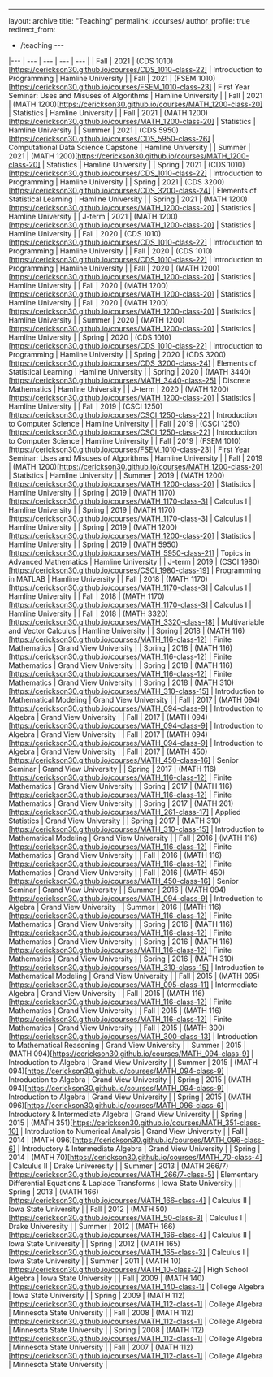 ---
layout: archive
title: "Teaching"
permalink: /courses/
author_profile: true
redirect_from:
  - /teaching
---<br>


 |--- | --- | --- | --- | --- | 
 | Fall | 2021 | (CDS 1010)[https://cerickson30.github.io/courses/CDS_1010-class-22] | Introduction to Programming | Hamline University | 
 | Fall | 2021 | (FSEM 1010)[https://cerickson30.github.io/courses/FSEM_1010-class-23] | First Year Seminar: Uses and Misuses of Algorithms | Hamline University | 
 | Fall | 2021 | (MATH 1200)[https://cerickson30.github.io/courses/MATH_1200-class-20] | Statistics | Hamline University | 
 | Fall | 2021 | (MATH 1200)[https://cerickson30.github.io/courses/MATH_1200-class-20] | Statistics | Hamline University | 
 | Summer | 2021 | (CDS 5950)[https://cerickson30.github.io/courses/CDS_5950-class-26] | Computational Data Science Capstone | Hamline University | 
 | Summer | 2021 | (MATH 1200)[https://cerickson30.github.io/courses/MATH_1200-class-20] | Statistics | Hamline University | 
 | Spring | 2021 | (CDS 1010)[https://cerickson30.github.io/courses/CDS_1010-class-22] | Introduction to Programming | Hamline University | 
 | Spring | 2021 | (CDS 3200)[https://cerickson30.github.io/courses/CDS_3200-class-24] | Elements of Statistical Learning | Hamline University | 
 | Spring | 2021 | (MATH 1200)[https://cerickson30.github.io/courses/MATH_1200-class-20] | Statistics | Hamline University | 
 | J-term | 2021 | (MATH 1200)[https://cerickson30.github.io/courses/MATH_1200-class-20] | Statistics | Hamline University | 
 | Fall | 2020 | (CDS 1010)[https://cerickson30.github.io/courses/CDS_1010-class-22] | Introduction to Programming | Hamline University | 
 | Fall | 2020 | (CDS 1010)[https://cerickson30.github.io/courses/CDS_1010-class-22] | Introduction to Programming | Hamline University | 
 | Fall | 2020 | (MATH 1200)[https://cerickson30.github.io/courses/MATH_1200-class-20] | Statistics | Hamline University | 
 | Fall | 2020 | (MATH 1200)[https://cerickson30.github.io/courses/MATH_1200-class-20] | Statistics | Hamline University | 
 | Fall | 2020 | (MATH 1200)[https://cerickson30.github.io/courses/MATH_1200-class-20] | Statistics | Hamline University | 
 | Summer | 2020 | (MATH 1200)[https://cerickson30.github.io/courses/MATH_1200-class-20] | Statistics | Hamline University | 
 | Spring | 2020 | (CDS 1010)[https://cerickson30.github.io/courses/CDS_1010-class-22] | Introduction to Programming | Hamline University | 
 | Spring | 2020 | (CDS 3200)[https://cerickson30.github.io/courses/CDS_3200-class-24] | Elements of Statistical Learning | Hamline University | 
 | Spring | 2020 | (MATH 3440)[https://cerickson30.github.io/courses/MATH_3440-class-25] | Discrete Mathematics | Hamline University | 
 | J-term | 2020 | (MATH 1200)[https://cerickson30.github.io/courses/MATH_1200-class-20] | Statistics | Hamline University | 
 | Fall | 2019 | (CSCI 1250)[https://cerickson30.github.io/courses/CSCI_1250-class-22] | Introduction to Computer Science | Hamline University | 
 | Fall | 2019 | (CSCI 1250)[https://cerickson30.github.io/courses/CSCI_1250-class-22] | Introduction to Computer Science | Hamline University | 
 | Fall | 2019 | (FSEM 1010)[https://cerickson30.github.io/courses/FSEM_1010-class-23] | First Year Seminar: Uses and Misuses of Algorithms | Hamline University | 
 | Fall | 2019 | (MATH 1200)[https://cerickson30.github.io/courses/MATH_1200-class-20] | Statistics | Hamline University | 
 | Summer | 2019 | (MATH 1200)[https://cerickson30.github.io/courses/MATH_1200-class-20] | Statistics | Hamline University | 
 | Spring | 2019 | (MATH 1170)[https://cerickson30.github.io/courses/MATH_1170-class-3] | Calculus I | Hamline University | 
 | Spring | 2019 | (MATH 1170)[https://cerickson30.github.io/courses/MATH_1170-class-3] | Calculus I | Hamline University | 
 | Spring | 2019 | (MATH 1200)[https://cerickson30.github.io/courses/MATH_1200-class-20] | Statistics | Hamline University | 
 | Spring | 2019 | (MATH 5950)[https://cerickson30.github.io/courses/MATH_5950-class-21] | Topics in Advanced Mathematics | Hamline University | 
 | J-term | 2019 | (CSCI 1980)[https://cerickson30.github.io/courses/CSCI_1980-class-19] | Programming in MATLAB | Hamline University | 
 | Fall | 2018 | (MATH 1170)[https://cerickson30.github.io/courses/MATH_1170-class-3] | Calculus I | Hamline University | 
 | Fall | 2018 | (MATH 1170)[https://cerickson30.github.io/courses/MATH_1170-class-3] | Calculus I | Hamline University | 
 | Fall | 2018 | (MATH 3320)[https://cerickson30.github.io/courses/MATH_3320-class-18] | Multivariable and Vector Calculus | Hamline University | 
 | Spring | 2018 | (MATH 116)[https://cerickson30.github.io/courses/MATH_116-class-12] | Finite Mathematics | Grand View University | 
 | Spring | 2018 | (MATH 116)[https://cerickson30.github.io/courses/MATH_116-class-12] | Finite Mathematics | Grand View University | 
 | Spring | 2018 | (MATH 116)[https://cerickson30.github.io/courses/MATH_116-class-12] | Finite Mathematics | Grand View University | 
 | Spring | 2018 | (MATH 310)[https://cerickson30.github.io/courses/MATH_310-class-15] | Introduction to Mathematical Modeling | Grand View University | 
 | Fall | 2017 | (MATH 094)[https://cerickson30.github.io/courses/MATH_094-class-9] | Introduction to Algebra | Grand View University | 
 | Fall | 2017 | (MATH 094)[https://cerickson30.github.io/courses/MATH_094-class-9] | Introduction to Algebra | Grand View University | 
 | Fall | 2017 | (MATH 094)[https://cerickson30.github.io/courses/MATH_094-class-9] | Introduction to Algebra | Grand View University | 
 | Fall | 2017 | (MATH 450)[https://cerickson30.github.io/courses/MATH_450-class-16] | Senior Seminar | Grand View University | 
 | Spring | 2017 | (MATH 116)[https://cerickson30.github.io/courses/MATH_116-class-12] | Finite Mathematics | Grand View University | 
 | Spring | 2017 | (MATH 116)[https://cerickson30.github.io/courses/MATH_116-class-12] | Finite Mathematics | Grand View University | 
 | Spring | 2017 | (MATH 261)[https://cerickson30.github.io/courses/MATH_261-class-17] | Applied Statistics | Grand View University | 
 | Spring | 2017 | (MATH 310)[https://cerickson30.github.io/courses/MATH_310-class-15] | Introduction to Mathematical Modeling | Grand View University | 
 | Fall | 2016 | (MATH 116)[https://cerickson30.github.io/courses/MATH_116-class-12] | Finite Mathematics | Grand View University | 
 | Fall | 2016 | (MATH 116)[https://cerickson30.github.io/courses/MATH_116-class-12] | Finite Mathematics | Grand View University | 
 | Fall | 2016 | (MATH 450)[https://cerickson30.github.io/courses/MATH_450-class-16] | Senior Seminar | Grand View University | 
 | Summer | 2016 | (MATH 094)[https://cerickson30.github.io/courses/MATH_094-class-9] | Introduction to Algebra | Grand View University | 
 | Summer | 2016 | (MATH 116)[https://cerickson30.github.io/courses/MATH_116-class-12] | Finite Mathematics | Grand View University | 
 | Spring | 2016 | (MATH 116)[https://cerickson30.github.io/courses/MATH_116-class-12] | Finite Mathematics | Grand View University | 
 | Spring | 2016 | (MATH 116)[https://cerickson30.github.io/courses/MATH_116-class-12] | Finite Mathematics | Grand View University | 
 | Spring | 2016 | (MATH 310)[https://cerickson30.github.io/courses/MATH_310-class-15] | Introduction to Mathematical Modeling | Grand View University | 
 | Fall | 2015 | (MATH 095)[https://cerickson30.github.io/courses/MATH_095-class-11] | Intermediate Algebra | Grand View University | 
 | Fall | 2015 | (MATH 116)[https://cerickson30.github.io/courses/MATH_116-class-12] | Finite Mathematics | Grand View University | 
 | Fall | 2015 | (MATH 116)[https://cerickson30.github.io/courses/MATH_116-class-12] | Finite Mathematics | Grand View University | 
 | Fall | 2015 | (MATH 300)[https://cerickson30.github.io/courses/MATH_300-class-13] | Introduction to Mathematical Reasoning | Grand View University | 
 | Summer | 2015 | (MATH 094)[https://cerickson30.github.io/courses/MATH_094-class-9] | Introduction to Algebra | Grand View University | 
 | Summer | 2015 | (MATH 094)[https://cerickson30.github.io/courses/MATH_094-class-9] | Introduction to Algebra | Grand View University | 
 | Spring | 2015 | (MATH 094)[https://cerickson30.github.io/courses/MATH_094-class-9] | Introduction to Algebra | Grand View University | 
 | Spring | 2015 | (MATH 096)[https://cerickson30.github.io/courses/MATH_096-class-6] | Introductory & Intermediate Algebra | Grand View University | 
 | Spring | 2015 | (MATH 351)[https://cerickson30.github.io/courses/MATH_351-class-10] | Introduction to Numerical Analysis | Grand View University | 
 | Fall | 2014 | (MATH 096)[https://cerickson30.github.io/courses/MATH_096-class-6] | Introductory & Intermediate Algebra | Grand View University | 
 | Spring | 2014 | (MATH 70)[https://cerickson30.github.io/courses/MATH_70-class-4] | Calculus II | Drake Univeresity | 
 | Summer | 2013 | (MATH 266/7)[https://cerickson30.github.io/courses/MATH_266/7-class-5] | Elementary Differential Equations & Laplace Transforms | Iowa State University | 
 | Spring | 2013 | (MATH 166)[https://cerickson30.github.io/courses/MATH_166-class-4] | Calculus II | Iowa State University | 
 | Fall | 2012 | (MATH 50)[https://cerickson30.github.io/courses/MATH_50-class-3] | Calculus I | Drake Univeresity | 
 | Summer | 2012 | (MATH 166)[https://cerickson30.github.io/courses/MATH_166-class-4] | Calculus II | Iowa State University | 
 | Spring | 2012 | (MATH 165)[https://cerickson30.github.io/courses/MATH_165-class-3] | Calculus I | Iowa State University | 
 | Summer | 2011 | (MATH 10)[https://cerickson30.github.io/courses/MATH_10-class-2] | High School Algebra | Iowa State University | 
 | Fall | 2009 | (MATH 140)[https://cerickson30.github.io/courses/MATH_140-class-1] | College Algebra | Iowa State University | 
 | Spring | 2009 | (MATH 112)[https://cerickson30.github.io/courses/MATH_112-class-1] | College Algebra | Minnesota State University | 
 | Fall | 2008 | (MATH 112)[https://cerickson30.github.io/courses/MATH_112-class-1] | College Algebra | Minnesota State University | 
 | Spring | 2008 | (MATH 112)[https://cerickson30.github.io/courses/MATH_112-class-1] | College Algebra | Minnesota State University | 
 | Fall | 2007 | (MATH 112)[https://cerickson30.github.io/courses/MATH_112-class-1] | College Algebra | Minnesota State University | 
